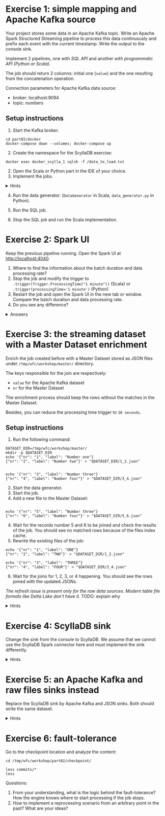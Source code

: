 # Exercise 1: simple mapping and Apache Kafka source

Your project stores some data in an Apache Kafka topic. Write an Apache Spark Structured Streaming pipeline to process this data continuously and prefix each event with the current timestamp. Write the output to the console sink.

Implement 2 pipelines, one with *SQL API* and another with *programmatic API (Python or Scala)*. 

The job should return 2 columns: initial one (`value`) and the one resulting from the concatenation operation.

Connection parameters for Apache Kafka data source:

* broker: localhost:9094
* topic: numbers

## Setup instructions

1. Start the Kafka broker:
```
cd part02/docker
docker-compose down --volumes; docker-compose up
```
2. Create the namespace for the ScyllaDB exercise:
```
docker exec docker_scylla_1 cqlsh -f /data_to_load.txt
```

2. Open the Scala or Python part in the IDE of your choice.
3. Implement the jobs.

<details>
<summary>Hints</summary>

### Data source definition
```
spark.readStream.format("kafka").option("..define your connection options here..")
```
	
	### Data decoration - SQL
	```
	CONCAT_WS(' ', 'Spark', 'SQL')
	```
	
	### Data decoration - Python
	```
	TODO:
	```
	
	### Data decoration - Scala
	```
	.map(..decoration logic here.)
	```
	
	### Console sink
	```
	.writeStream.format("console").option("truncate", false).option("checkpointLocation", "....")
	```
</details>

4. Run the data generator: (`DataGenerator` in Scala, `data_generator.py` in Python).

5. Run the SQL job.

6. Stop the SQL job and run the Scala implementation.

# Exercise 2: Spark UI

Keep the previous pipeline running. Open the Spark UI at [http://localhost:4040](http://localhost:4040).

1. Where to find the information about the batch duration and data processing rate?
2. Stop the job and modify the trigger to `.trigger(Trigger.ProcessingTime("1 minute"))` (Scala) or `.trigger(processingTime='1 minute')` (Python)
3. Restart the job and open the Spark UI in the new tab or window. Compare the batch duration and data processing rate.
4. Do you see any difference?


<details>
	<summary>Answers</summary>

	### Question 1.
	Under _Structured Streaming_ where the Streaming query statistics are displayed.
	
	### Question 4.
	Several aspects here:
	
	* more rows are processed at once, the query waits 1 minute and takes more data at once
	* it doesn't impact the execution time, though; our sink is not data-bounded; we print data which is stored in memory
	  so there is no I/O impact because of the increased data volume; typically, it won't be the case if you use a I/O-bounded data sink
	* there is less jobs executed in the Jobs section; it might be easier to follow
	
	```
</details>

# Exercise 3: the streaming dataset with a Master Dataset enrichment

Enrich the job created before with a Master Dataset stored as JSON files under `/tmp/wfc/workshop/master/` directory. 

The keys responsible for the join are respectively:

* `value` for the Apache Kafka dataset
* `nr` for the Master Dataset

The enrichment process should keep the rows without the matches in the Master Dataset.

Besides, you can reduce the processing time trigger to `30 seconds`.

## Setup instructions
1. Run the following command:
```
DATASET_DIR=/tmp/wfc/workshop/master/
mkdir -p $DATASET_DIR
echo '{"nr": "1", "label": "Number one"}
{"nr": "2", "label": "Number two"}' > "$DATASET_DIR/1_2.json"


echo '{"nr": "3", "label": "Number three"}
{"nr": "4", "label": "Number four"}' > "$DATASET_DIR/3_4.json"
```
2. Start the data generator.
3. Start the job.
3. Add a new file to the Master Dataset:
```

echo '{"nr": "5", "label": "Number three"}
{"nr": "6", "label": "Number four"}' > "$DATASET_DIR/5_6.json"
```

4. Wait for the records number 5 and 6 to be joined and check the results of the job. You should see no matched rows because of the files index cache.
5. Rewrite the existing files of the job:
```
echo '{"nr": "1", "label": "ONE"}
{"nr": "2", "label": "TWO"}' > "$DATASET_DIR/1_2.json"

echo '{"nr": "3", "label": "THREE"}
{"nr": "4", "label": "FOUR"}' > "$DATASET_DIR/3_4.json"
```

6. Wait for the joins for 1, 2, 3, or 4 happening. You should see the rows joined with the updated JSONs.

*The refresh issue is present only for the raw data sources. Modern table file formats like Delta Lake don't have it.* TODO: explain why

<details>
	<summary>Hints</summary>

	### Master Dataset definition
	
	It's a static dataset, so we use the Spark SQL API here:
	```
	sparkSession.read.schema("nr STRING, label STRING").json("/tmp/wfc/workshop/master")
	```
	
	Remember, for any kind of semi-structured data sources (JSON, CSV), it's important to explicitly define the schema. Otherwise Apache Spark will
	sample the dataset to infer the schema which in the end can be wrong and the operation can be costly (dataset processed twice, for the schema resolution
	and processing logic)
	```
</details>

# Exercise 4: ScyllaDB sink

Change the sink from the console to ScyllaDB. We assume that we cannot use the ScyllaDB Spark connector here and must implement the sink differently.


<details>
	<summary>Hints</summary>

	### Sink choice
	
	There are multiple alternatives:
	
	* `foreachPartition` with the ScyllaDB API
	* `foreach` with a dedicated `ForeachWriter` that implements the open/process/close methods
	
	My choice goes to the latter one since the API provides a quite nice pattern for the custom writing:
	* in the `open` we're going to initialize the connection to the database
	* in the `process` we're going to either add a record to the buffer or flush the buffer if it's full
	* in the `close` we're going to flush remaining records from the buffer and close the ScyllaDB connection
	
	Example for Scala:
	```
	class ScyllaDbWriter extends ForeachWriter[MappedEvent] {

	  private var cqlSession: CqlSession = _
	  
	  private val bufferedRows = new mutable.ListBuffer[MappedEvent]()

	  override def open(partitionId: Long, epochId: Long): Boolean = {
	    cqlSession = CqlSession.builder()
	      .withKeyspace("wfc")
	      .build()
	    true
  	  }
  
  	  override def process(visit: MappedEvent): Unit = {
  	    if (bufferedRows.size == 10) {
  	      flushBuffer()
  	    }
  	    bufferedRows.append(visit)
  	  }
  	  
  	  override def close(errorOrNull: Throwable): Unit = {
  	      flushBuffer()
  	      cqlSession.close()
  	  }	
	```
	
	Example for Python:
	```
	TODO:
	```
	
	```
	
	### ScyllaDB querying
	```
	docker exec -ti docker_scylla_1 cqlsh
	
	Connected to  at 192.168.144.2:9042.
	[cqlsh 5.0.1 | Cassandra 3.0.8 | CQL spec 3.3.1 | Native protocol v4]
	Use HELP for help.
	cqlsh> SELECT * FROM wfc.numbers;

	 value | decorated_value
	-------+----------------------------
	     4 | 2023-09-21 05:41:04.828414
	     5 | 2023-09-21 05:41:04.828415
	     1 | 2023-09-21 05:41:04.828411

	(3 rows)

	```
</details>

# Exercise 5: an Apache Kafka and raw files sinks instead

Replace the ScyllaDB sink by Apache Kafka and JSON sinks. Both should write the same dataset.


<details>
	<summary>Hints</summary>

	### Data sink
	
	This time we need to change the data sink to `foreachBatch` and define the output definition inside as:
	
	```
	dataset.cache()
	dataset.write.mode(SaveMode.Overwrite).json(s"/tmp/wfc/workshop/part02/exercise4/${batchNumber}")
	// Kafka is not only available for the streaming API!
	dataset.selectExpr("decorated_value AS value").write.options(Map(
          "kafka.bootstrap.servers" -> "localhost:9094",
          "topic" -> EnrichedDataTopicName
	)).format("kafka").save()
	```
	
	Several points here:

	* the `cache` is mandatory; otherwise the reading part is executed twice, once for each data sink
	* defining 2 `writeStream...` on the data source won't work well because again, it'll involve reading the data twice
	* moreover, 2 `writeStream`s bring the risk of reading different data since the data source is not synchronized; it
	  breaks the requirement from the announcement
	  
	### Reading Kafka data
	```
	docker exec -ti docker_kafka_1 kafka-console-consumer.sh --bootstrap-server localhost:9092 --topic numbers_enriched --from-beginning
	```
</details>
 
# Exercise 6: fault-tolerance

Go to the checkpoint location and analyze the content:
```
cd /tmp/wfc/workshop/part02/checkpoint/

less commits/*
less 
```

Questions:

1. From your understanding, what is the logic behind the fault-tolerance? How the engine knows where to start processing if the job stops.
2. How to implement a reprocessing scenario from an arbitrary point in the past? What are your ideas?
